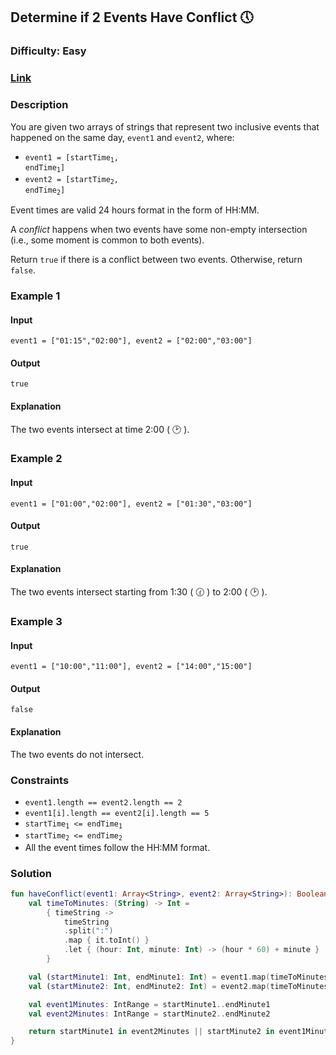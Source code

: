 ## Determine if 2 Events Have Conflict :clock5:
### Difficulty: Easy
### [Link](https://leetcode.com/problems/determine-if-two-events-have-conflict/)

### Description

You are given two arrays of strings that represent two inclusive events that happened on the same day, `event1` and `event2`, where:
- <code>event1 = [startTime<sub>1</sub>, endTime<sub>1</sub>]</code>
- <code>event2 = [startTime<sub>2</sub>, endTime<sub>2</sub>]</code>

Event times are valid 24 hours format in the form of HH:MM.

A *conflict* happens when two events have some non-empty intersection (i.e., some moment is common to both events).

Return `true` if there is a conflict between two events. Otherwise, return `false`.

### Example 1

#### Input
`event1 = ["01:15","02:00"], event2 = ["02:00","03:00"]`

#### Output
`true`

#### Explanation

The two events intersect at time 2:00 ( :clock2: ).

### Example 2

#### Input
`event1 = ["01:00","02:00"], event2 = ["01:30","03:00"]`

#### Output
`true`

#### Explanation

The two events intersect starting from 1:30 ( :clock130: ) to 2:00 ( :clock2: ).

### Example 3

#### Input
`event1 = ["10:00","11:00"], event2 = ["14:00","15:00"]`

#### Output
`false`

#### Explanation

The two events do not intersect.

### Constraints
- `event1.length == event2.length == 2`
- `event1[i].length == event2[i].length == 5`
- <code>startTime<sub>1</sub> <= endTime<sub>1</sub></code>
- <code>startTime<sub>2</sub> <= endTime<sub>2</sub></code>
- All the event times follow the HH:MM format.

### Solution

```kotlin
fun haveConflict(event1: Array<String>, event2: Array<String>): Boolean {
    val timeToMinutes: (String) -> Int =
        { timeString ->
            timeString
            .split(":")
            .map { it.toInt() }
            .let { (hour: Int, minute: Int) -> (hour * 60) + minute }
        }

    val (startMinute1: Int, endMinute1: Int) = event1.map(timeToMinutes)
    val (startMinute2: Int, endMinute2: Int) = event2.map(timeToMinutes)

    val event1Minutes: IntRange = startMinute1..endMinute1
    val event2Minutes: IntRange = startMinute2..endMinute2

    return startMinute1 in event2Minutes || startMinute2 in event1Minutes
}
```